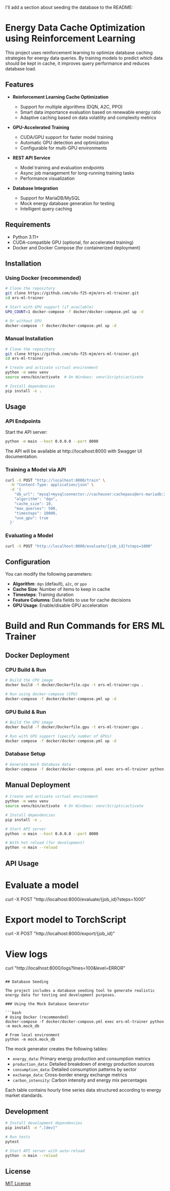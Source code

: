 I'll add a section about seeding the database to the README:

# Energy Data Cache Optimization using Reinforcement Learning

This project uses reinforcement learning to optimize database caching strategies for energy data queries. By training
models to predict which data should be kept in cache, it improves query performance and reduces database load.

## Features

- **Reinforcement Learning Cache Optimization**
    - Support for multiple algorithms (DQN, A2C, PPO)
    - Smart data importance evaluation based on renewable energy ratio
    - Adaptive caching based on data volatility and complexity metrics

- **GPU-Accelerated Training**
    - CUDA/GPU support for faster model training
    - Automatic GPU detection and optimization
    - Configurable for multi-GPU environments

- **REST API Service**
    - Model training and evaluation endpoints
    - Async job management for long-running training tasks
    - Performance visualization

- **Database Integration**
    - Support for MariaDB/MySQL
    - Mock energy database generation for testing
    - Intelligent query caching

## Requirements

- Python 3.11+
- CUDA-compatible GPU (optional, for accelerated training)
- Docker and Docker Compose (for containerized deployment)

## Installation

### Using Docker (recommended)

```bash
# Clone the repository
git clone https://github.com/sdu-f25-mjm/ers-ml-trainer.git
cd ers-ml-trainer

# Start with GPU support (if available)
GPU_COUNT=1 docker-compose -f docker/docker-compose.yml up -d

# Or without GPU
docker-compose -f docker/docker-compose.yml up -d
```

### Manual Installation

```bash
# Clone the repository
git clone https://github.com/sdu-f25-mjm/ers-ml-trainer.git
cd ers-ml-trainer

# Create and activate virtual environment
python -m venv venv
source venv/bin/activate  # On Windows: venv\Scripts\activate

# Install dependencies
pip install -e .
```

## Usage

### API Endpoints

Start the API server:

```bash
python -m main --host 0.0.0.0 --port 8000
```

The API will be available at http://localhost:8000 with Swagger UI documentation.

### Training a Model via API

```bash
curl -X POST "http://localhost:8000/train" \
  -H "Content-Type: application/json" \
  -d '{
    "db_url": "mysql+mysqlconnector://cacheuser:cachepass@ers-mariadb:3306/cache_db",
    "algorithm": "dqn",
    "cache_size": 10,
    "max_queries": 500,
    "timesteps": 10000,
    "use_gpu": true
  }'
```

### Evaluating a Model

```bash
curl -X POST "http://localhost:8000/evaluate/{job_id}?steps=1000"
```

## Configuration

You can modify the following parameters:

- **Algorithm**: `dqn` (default), `a2c`, or `ppo`
- **Cache Size**: Number of items to keep in cache
- **Timesteps**: Training duration
- **Feature Columns**: Data fields to use for cache decisions
- **GPU Usage**: Enable/disable GPU acceleration

# Build and Run Commands for ERS ML Trainer

## Docker Deployment

### CPU Build & Run

```bash
# Build the CPU image
docker build -f docker/Dockerfile.cpu -t ers-ml-trainer:cpu .
```

```bash
# Run using docker-compose (CPU)
docker-compose -f docker/docker-compose.yml up -d
```

### GPU Build & Run

```bash
# Build the GPU image
docker build -f docker/Dockerfile.gpu -t ers-ml-trainer:gpu .
```

```bash
# Run with GPU support (specify number of GPUs)
docker compose -f docker/docker-compose.yml up -d
```

### Database Setup

```bash
# Generate mock database data
docker-compose -f docker/docker-compose.yml exec ers-ml-trainer python -m mock.mock_db
```

## Manual Deployment

```bash
# Create and activate virtual environment
python -m venv venv
source venv/bin/activate  # On Windows: venv\Scripts\activate

# Install dependencies
pip install -e .

# Start API server
python -m main --host 0.0.0.0 --port 8000

# With hot reload (for development)
python -m main --reload
```

## API Usage


  
# Evaluate a model
curl -X POST "http://localhost:8000/evaluate/{job_id}?steps=1000"

# Export model to TorchScript
curl -X POST "http://localhost:8000/export/{job_id}"

# View logs
curl "http://localhost:8000/logs?lines=100&level=ERROR"
```

## Database Seeding

The project includes a database seeding tool to generate realistic energy data for testing and development purposes.

### Using the Mock Database Generator

```bash
# Using Docker (recommended)
docker-compose -f docker/docker-compose.yml exec ers-ml-trainer python -m mock.mock_db

# From local environment
python -m mock.mock_db
```

The mock generator creates the following tables:

- `energy_data`: Primary energy production and consumption metrics
- `production_data`: Detailed breakdown of energy production sources
- `consumption_data`: Detailed consumption patterns by sector
- `exchange_data`: Cross-border energy exchange metrics
- `carbon_intensity`: Carbon intensity and energy mix percentages

Each table contains hourly time series data structured according to energy market standards.

## Development

```bash
# Install development dependencies
pip install -e ".[dev]"

# Run tests
pytest

# Start API server with auto-reload
python -m main --reload
```

## License

[MIT License](LICENSE)
